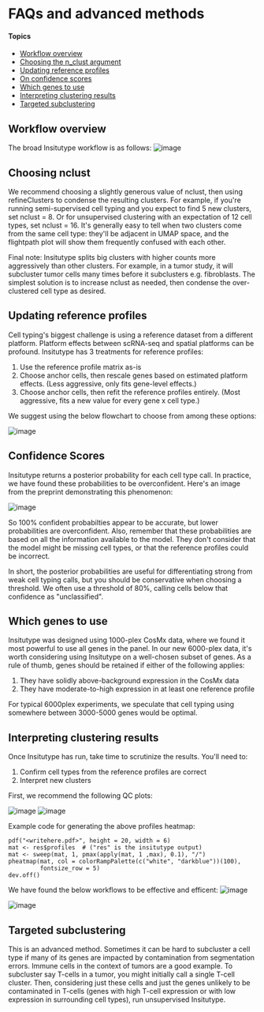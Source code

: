 # FAQs and advanced methods

#### Topics

- [Workflow overview](#workflow-overview)
- [Choosing the n_clust argument](#choosing-nclust)
- [Updating reference profiles](#updating-reference-profiles)
- [On confidence scores](#confidence-scores)
- [Which genes to use](#which-genes-to-use)
- [Interpreting clustering results](#interpreting-clustering-results)
- [Targeted subclustering](#targeted-subclustering)

## Workflow overview
The broad Insitutype workflow is as follows:
![image](https://github.com/Nanostring-Biostats/InSituType/assets/4357938/45d89004-dc46-40a1-bde8-33d204e0f0b8)


## Choosing nclust
We recommend choosing a slightly generous value of nclust, then using refineClusters to condense the resulting clusters. For example, if you're running semi-supervised cell typing and you expect to find 5 new clusters, set nclust = 8. Or for unsupervised clustering with an expectation of 12 cell types, set nclust = 16. 
It's generally easy to tell when two clusters come from the same cell type: they'll be adjacent in UMAP space, and the flightpath plot will show them frequently confused with each other. 

Final note: Insitutype splits big clusters with higher counts more aggressively than other clusters. For example, in a tumor study, it will subcluster tumor cells many times before it subclusters e.g. fibroblasts. The simplest solution is to increase nclust as needed, then condense the over-clustered cell type as desired. 


## Updating reference profiles

Cell typing's biggest challenge is using a reference dataset from a different platform. Platform effects between scRNA-seq and spatial platforms can be profound. 
Insitutype has 3 treatments for reference profiles:
1. Use the reference profile matrix as-is
2. Choose anchor cells, then rescale genes based on estimated platform effects. (Less aggressive, only fits gene-level effects.)
3. Choose anchor cells, then refit the reference profiles entirely. (Most aggressive, fits a new value for every gene x cell type.)

We suggest using the below flowchart to choose from among these options:

![image](https://github.com/Nanostring-Biostats/InSituType/assets/4357938/3a35e3fc-790d-49d8-87f2-b542f9d127ed)

## Confidence Scores
Insitutype returns a posterior probability for each cell type call. In practice, we have found these probabilities to be overconfident. 
Here's an image from the preprint demonstrating this phenomenon:

![image](https://github.com/Nanostring-Biostats/InSituType/assets/4357938/f02df11d-405b-411d-8049-4ab3d021d0a4)

So 100% confident probabilties appear to be accurate, but lower probabilities are overconfident. 
Also, remember that these probabilities are based on all the information available to the model. They don't consider that the model might be missing cell types, or that the reference profiles could be incorrect. 

In short, the posterior probabilities are useful for differentiating strong from weak cell typing calls, but you should be conservative when choosing a threshold. We often use a threshold of 80%, calling cells below that confidence as "unclassified". 

## Which genes to use

Insitutype was designed using 1000-plex CosMx data, where we found it most powerful to use all genes in the panel. 
In our new 6000-plex data, it's worth considering using Insitutype on a well-chosen subset of genes. As a rule of thumb, genes should be retained if either of the following applies: 
1. They have solidly above-background expression in the CosMx data
2. They have moderate-to-high expression in at least one reference profile

For typical 6000plex experiments, we speculate that cell typing using somewhere between 3000-5000 genes would be optimal. 


## Interpreting clustering results

Once Insitutype has run, take time to scrutinize the results. You'll need to:
1. Confirm cell types from the reference profiles are correct
2. Interpret new clusters

First, we recommend the following QC plots:

![image](https://github.com/Nanostring-Biostats/InSituType/assets/4357938/aa2c47ba-8c4e-412d-b790-5205ae9739fc)
![image](https://github.com/Nanostring-Biostats/InSituType/assets/4357938/f1f1694c-c0df-41fe-a823-ca34a16d553b)

Example code for generating the above profiles heatmap:
```
pdf("<writehere.pdf>", height = 20, width = 6)
mat <- res$profiles  # ("res" is the insitutype output)
mat <- sweep(mat, 1, pmax(apply(mat, 1 ,max), 0.1), "/")
pheatmap(mat, col = colorRampPalette(c("white", "darkblue"))(100),
         fontsize_row = 5)
dev.off()
```

We have found the below workflows to be effective and efficent:
![image](https://github.com/Nanostring-Biostats/InSituType/assets/4357938/2f7774db-7437-447b-a0e1-f32acb3eafcb)

![image](https://github.com/Nanostring-Biostats/InSituType/assets/4357938/24a28e1b-e1bf-4be1-bf38-0c4ebeb574d4)



## Targeted subclustering

This is an advanced method. Sometimes it can be hard to subcluster a cell type if many of its genes are impacted by contamination from segmentation errors. Immune cells in the context of tumors are a good example.
To subcluster say T-cells in a tumor, you might initially call a single T-cell cluster. Then, considering just these cells and just the genes unlikely to be contaminated in T-cells (genes with high T-cell expression or with low expression in surrounding cell types), run unsupervised Insitutype. 




